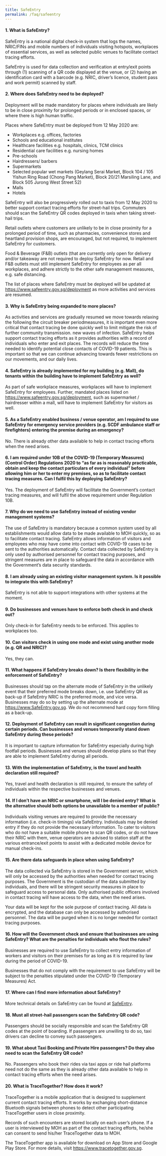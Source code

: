 ```yaml
---
title: SafeEntry
permalink: /faq/safeentry
---
```


#### **1. What is SafeEntry?**
SafeEntry is a national digital check-in system that logs the names, NRIC/FINs and mobile numbers of individuals visiting hotspots, workplaces of essential services, as well as selected public venues to facilitate contact tracing efforts.

SafeEntry is used for data collection and verification at entry/exit points through (1) scanning of a QR code displayed at the venue, or (2) having an identification card with a barcode (e.g. NRIC, driver’s licence, student pass and work permit) scanned by staff.

#### **2. Where does SafeEntry need to be deployed?**
Deployment will be made mandatory for places where individuals are likely to be in close proximity for prolonged periods or in enclosed spaces, or where there is high human traffic.

Places where SafeEntry must be deployed from 12 May 2020 are: 
- Workplaces e.g. offices, factories 
- Schools and educational institutes
- Healthcare facilities e.g. hospitals, clinics, TCM clinics
- Residential care facilities e.g. nursing homes
- Pre-schools 
- Hairdressers/ barbers
- Supermarkets
- Selected popular wet markets (Geylang Serai Market, Block 104 / 105 Yishun Ring Road (Chong Pang Market), Block 20/21 Marsiling Lane, and Block 505 Jurong West Street 52) 
- Malls 
- Hotels 

SafeEntry will also be progressively rolled out to taxis from 12 May 2020 to better support contact tracing efforts for street-hail trips. Commuters should scan the SafeEntry QR codes deployed in taxis when taking street-hail trips.
	
Retail outlets where customers are unlikely to be in close proximity for a prolonged period of time, such as pharmacies, convenience stores and heartland provision shops, are encouraged, but not required, to implement SafeEntry for customers. 
	
Food & Beverage (F&B) outlets (that are currently only open for delivery and/or takeaway are not required to deploy SafeEntry for now.  Retail and F&B outlets must still implement SafeEntry for employees as per all workplaces, and adhere strictly to the other safe management measures, e.g. safe distancing. 
	
The list of places where SafeEntry must be deployed will be updated at <a target="_blank" href="https://www.safeentry.gov.sg/deployment">https://www.safeentry.gov.sg/deployment</a> as more activities and services are resumed.


#### **3. Why is SafeEntry being expanded to more places?**
As activities and services are gradually resumed we move towards relaxing the following the circuit breaker periodmeasures, it is important even more critical that contact tracing be done quickly well to limit mitigate the risk of further community transmission. new waves of infection. SafeEntry helps support contact tracing efforts as it provides authorities with a record of individuals who enter and exit places. The records will reduce the time needed to identify potential close contacts of COVID-19 patients. This is important so that we can continue advancing towards fewer restrictions on our movements, and our daily lives.

#### **4. SafeEntry is already implemented for my building (e.g. Mall), do tenants within the building have to implement SafeEntry as well?**
As part of safe workplace measures, workplaces will have to implement SafeEntry for employees. Further, mandated places listed on <a target="_blank" href="https://go.gov.sg/safeentrydeloyment">https://www.safeentry.gov.sg/deployment</a>, such as supermarket / hairdresser within a mall, will have to implement SafeEntry for visitors as well.

#### **5. As a SafeEntry enabled business / venue operator, am I required to use SafeEntry for emergency service providers (e.g. SCDF ambulance staff or firefighters) entering the premise during an emergency?**
No. There is already other data available to help in contact tracing efforts when the need arises.

#### **6. I am required under 10B of the COVID-19 (Temporary Measures) (Control Order) Regulations 2020 to “as far as is reasonably practicable, obtain and keep the contact particulars of every individual” before allowing him or her to enter my premises, so as to facilitate contact tracing measures. Can I fulfil this by deploying SafeEntry?**
Yes. The deployment of SafeEntry will facilitate the Government’s contact tracing measures, and will fulfil the above requirement under Regulation 10B.

#### **7. Why do we need to use SafeEntry instead of existing vendor management systems?**
The use of SafeEntry is mandatory because a common system used by all establishments would allow data to be made available to MOH quickly, so as to facilitate contact tracing. SafeEntry allows information of visitors and employees who may have come into contact with COVID-19 cases to be sent to the authorities automatically. Contact data collected by SafeEntry is only used by authorised personnel for contact tracing purposes, and stringent measures are in place to safeguard the data in accordance with the Government’s data security standards.

#### **8. I am already using an existing visitor management system. Is it possible to integrate this with SafeEntry?**
SafeEntry is not able to support integrations with other systems at the moment.

#### **9. Do businesses and venues have to enforce both check in and check out?**
Only check-in for SafeEntry needs to be enforced. This applies to workplaces too.

#### **10. Can visitors check in using one mode and exist using another mode (e.g. QR and NRIC)?**
Yes, they can.

#### **11. What happens if SafeEntry breaks down? Is there flexibility in the enforcement of SafeEntry?**
Businesses should tap on the alternate mode of SafeEntry in the unlikely event that their preferred mode breaks down, i.e. use SafeEntry QR as back-up if SafeEntry NRIC is the preferred mode, and vice versa. Businesses may do so by setting up the alternate mode at <a target="_blank" href="https://www.SafeEntry.gov.sg">https://www.SafeEntry.gov.sg</a>. We do not recommend hard copy form filling as a back-up. 

#### **12. Deployment of SafeEntry can result in significant congestion during certain periods. Can businesses and venues temporarily stand down SafeEntry during these periods?**
It is important to capture information for SafeEntry especially during high footfall periods. Businesses and venues should develop plans so that they are able to implement SafeEntry during all periods.

#### **13. With the implementation of SafeEntry, is the travel and health declaration still required?**
Yes, travel and health declaration is still required, to ensure the safety of individuals within the respective businesses and venues.

#### **14. If I don’t have an NRIC or smartphone, will I be denied entry? What is the alternative should both options be unavailable to a member of public?**
Individuals visiting venues are required to provide the necessary information (i.e. check-in timings) via SafeEntry. Individuals may be denied entry if they do not provide the necessary information. To cater to visitors who do not have a suitable mobile phone to scan QR codes, or do not have their NRIC with them, venue operators are advised to station staff at the various entrance/exit points to assist with a dedicated mobile device for manual check-ins.

#### **15. Are there data safeguards in place when using SafeEntry?**
The data collected via SafeEntry is stored in the Government server, which will only be accessed by the authorities when needed for contact tracing purposes. The Government is the custodian of the data submitted by individuals, and there will be stringent security measures in place to safeguard access to personal data. Only authorised public officers involved in contact tracing will have access to the data, when the need arises.

Your data will be kept for the sole purpose of contact tracing. All data is encrypted, and the database can only be accessed by authorised personnel. The data will be purged when it is no longer needed for contact tracing purposes.

#### **16. How will the Government check and ensure that businesses are using SafeEntry? What are the penalties for individuals who flout the rules?**
Businesses are required to use SafeEntry to collect entry information of workers and visitors on their premises for as long as it is required by law during the period of COVID-19.

Businesses that do not comply with the requirement to use SafeEntry will be subject to the penalties stipulated under the COVID-19 (Temporary Measures) Act.

#### **17. Where can I find more information about SafeEntry?**
More technical details on SafeEntry can be found at <a href="https://www.safeentry.gov.sg/" target="_blank">SafeEntry</a>.

#### **18. Must all street-hail passengers scan the SafeEntry QR code?**
Passengers should be socially responsible and scan the SafeEntry QR codes at the point of boarding. If passengers are unwilling to do so, taxi drivers can decline to convey such passengers.

#### **19. What about Taxi Booking and Private Hire passengers? Do they also need to scan the SafeEntry QR code?**
No. Passengers who book their rides via taxi apps or ride hail platforms need not do the same as they is already other data available to help in contact tracing efforts when the need arises. 

#### **20. What is TraceTogether? How does it work?**
TraceTogether is a mobile application that is designed to supplement current contact tracing efforts. It works by exchanging short-distance Bluetooth signals between phones to detect other participating TraceTogether users in close proximity. 

Records of such encounters are stored locally on each user’s phone. If a user is interviewed by MOH as part of the contact tracing efforts, he/she can consent to send his/her TraceTogether data to MOH. 

The TraceTogether app is available for download on App Store and Google Play Store. For more details, visit <a target="_blank" href="https://www.tracetogether.gov.sg">https://www.tracetogether.gov.sg</a>. 
